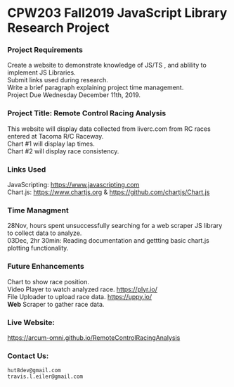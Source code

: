 # CPW203 Fall2019 JavaScript Library Research Project

### Project Requirements
Create a website to demonstrate knowledge of JS/TS , and ablility to implement JS Libraries.<br>
Submit links used during research.<br>
Write a brief paragraph explaining project time management.<br>
Project Due Wednesday December 11th, 2019.


### Project Title: Remote Control Racing Analysis
This website will display data collected from liverc.com from RC races entered at Tacoma R/C Raceway.<br>
Chart #1 will display lap times.<br>
Chart #2 will display race consistency.<br>


### Links Used
JavaScripting: https://www.javascripting.com <br>
Chart.js:  https://www.chartjs.org & https://github.com/chartjs/Chart.js


### Time Managment
28Nov, hours spent unsuccessfully searching for a web scraper JS library to collect data to analyze.<br>
03Dec, 2hr 30min: Reading documentation and gettting basic chart.js plotting functionality.


### Future Enhancements
Chart to show race position.<br>
Video Player to watch analyzed race.  https://plyr.io/ <br>
File Uploader to upload race data.  https://uppy.io/ <br>
**Web** Scraper to gather race data.


### Live Website:
https://arcum-omni.github.io/RemoteControlRacingAnalysis 


### Contact Us:
    hut8dev@gmail.com
    travis.l.eiler@gmail.com
